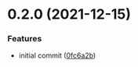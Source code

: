# 0.2.0 (2021-12-15)


### Features

* initial commit ([0fc6a2b](https://github.com/perscrew/react-simple-form-validator/commit/0fc6a2be55b4ae127e2cb433c3632b1825907297))




